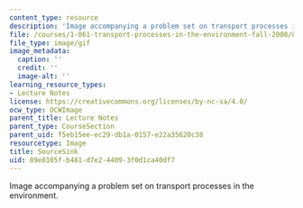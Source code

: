 ```yaml
---
content_type: resource
description: 'Image accompanying a problem set on transport processes in the environment. '
file: /courses/1-061-transport-processes-in-the-environment-fall-2008/89e8105fb481d7e244093f0d1ca40df7_SourceSink.gif
file_type: image/gif
image_metadata:
  caption: ''
  credit: ''
  image-alt: ''
learning_resource_types:
- Lecture Notes
license: https://creativecommons.org/licenses/by-nc-sa/4.0/
ocw_type: OCWImage
parent_title: Lecture Notes
parent_type: CourseSection
parent_uid: f5eb15ee-ec29-db1a-0157-e22a35620c38
resourcetype: Image
title: SourceSink
uid: 89e8105f-b481-d7e2-4409-3f0d1ca40df7
---
```

Image accompanying a problem set on transport processes in the environment. 